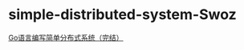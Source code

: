 # simple-distributed-system-Swoz

[Go语言编写简单分布式系统（完结）](https://www.bilibili.com/video/BV1ZU4y1577q/?p=2&share_source=copy_web&vd_source=7059af6025193fa5e7dcc651cdb05dea)

